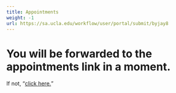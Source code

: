 ```yaml
---
title: Appointments
weight: -1
url: https://sa.ucla.edu/workflow/user/portal/submit/byjay8
---
```


# You will be forwarded to the appointments link in a moment. 

If not, <q>[click here.](https://sa.ucla.edu/workflow/user/portal/submit/byjay8)</q> 

<meta http-equiv="refresh" content="2;url=https://sa.ucla.edu/workflow/user/portal/submit/byjay8" />

